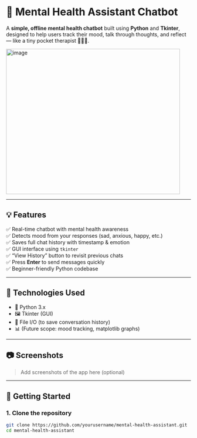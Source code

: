 # 🧠 Mental Health Assistant Chatbot

A **simple, offline mental health chatbot** built using **Python** and **Tkinter**, designed to help users track their mood, talk through thoughts, and reflect — like a tiny pocket therapist 💬🧘‍♀️.


<img width="474" height="397" alt="image" src="https://github.com/user-attachments/assets/f6cda65e-c3ac-47cc-995a-d3d228f21b49" />

---

## 💡 Features

✅ Real-time chatbot with mental health awareness  
✅ Detects mood from your responses (sad, anxious, happy, etc.)  
✅ Saves full chat history with timestamp & emotion  
✅ GUI interface using `tkinter`  
✅ “View History” button to revisit previous chats  
✅ Press **Enter** to send messages quickly  
✅ Beginner-friendly Python codebase  

---

## 🔧 Technologies Used

- 🐍 Python 3.x  
- 🖼️ Tkinter (GUI)  
- 📂 File I/O (to save conversation history)  
- 📊 (Future scope: mood tracking, matplotlib graphs)

---

## 📷 Screenshots

> Add screenshots of the app here (optional)

---

## 🚀 Getting Started

### 1. Clone the repository

```bash
git clone https://github.com/yourusername/mental-health-assistant.git
cd mental-health-assistant
